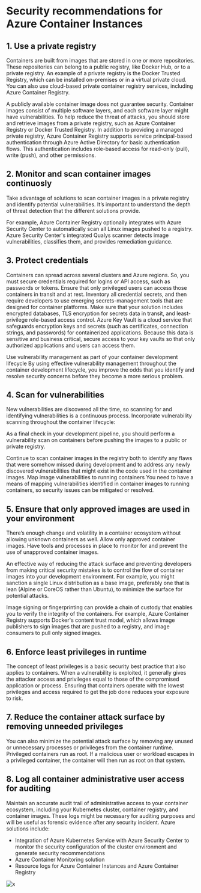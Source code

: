 # Security recommendations for Azure Container Instances

## 1. Use a private registry

Containers are built from images that are stored in one or more repositories. These repositories can belong to a public registry, like Docker Hub, or to a private registry. An example of a private registry is the Docker Trusted Registry, which can be installed on-premises or in a virtual private cloud. You can also use cloud-based private container registry services, including Azure Container Registry.

A publicly available container image does not guarantee security. Container images consist of multiple software layers, and each software layer might have vulnerabilities. To help reduce the threat of attacks, you should store and retrieve images from a private registry, such as Azure Container Registry or Docker Trusted Registry. In addition to providing a managed private registry, Azure Container Registry supports service principal-based authentication through Azure Active Directory for basic authentication flows. This authentication includes role-based access for read-only (pull), write (push), and other permissions.

## 2. Monitor and scan container images continuosly

Take advantage of solutions to scan container images in a private registry and identify potential vulnerabilities. It’s important to understand the depth of threat detection that the different solutions provide.

For example, Azure Container Registry optionally integrates with Azure Security Center to automatically scan all Linux images pushed to a registry. Azure Security Center's integrated Qualys scanner detects image vulnerabilities, classifies them, and provides remediation guidance.

## 3. Protect credentials

Containers can spread across several clusters and Azure regions. So, you must secure credentials required for logins or API access, such as passwords or tokens. Ensure that only privileged users can access those containers in transit and at rest. Inventory all credential secrets, and then require developers to use emerging secrets-management tools that are designed for container platforms. Make sure that your solution includes encrypted databases, TLS encryption for secrets data in transit, and least-privilege role-based access control. Azure Key Vault is a cloud service that safeguards encryption keys and secrets (such as certificates, connection strings, and passwords) for containerized applications. Because this data is sensitive and business critical, secure access to your key vaults so that only authorized applications and users can access them.

Use vulnerability management as part of your container development lifecycle
By using effective vulnerability management throughout the container development lifecycle, you improve the odds that you identify and resolve security concerns before they become a more serious problem.

## 4. Scan for vulnerabilities

New vulnerabilities are discovered all the time, so scanning for and identifying vulnerabilities is a continuous process. Incorporate vulnerability scanning throughout the container lifecycle:

As a final check in your development pipeline, you should perform a vulnerability scan on containers before pushing the images to a public or private registry.

Continue to scan container images in the registry both to identify any flaws that were somehow missed during development and to address any newly discovered vulnerabilities that might exist in the code used in the container images. Map image vulnerabilities to running containers You need to have a means of mapping vulnerabilities identified in container images to running containers, so security issues can be mitigated or resolved.

## 5. Ensure that only approved images are used in your environment

There’s enough change and volatility in a container ecosystem without allowing unknown containers as well. Allow only approved container images. Have tools and processes in place to monitor for and prevent the use of unapproved container images.

An effective way of reducing the attack surface and preventing developers from making critical security mistakes is to control the flow of container images into your development environment. For example, you might sanction a single Linux distribution as a base image, preferably one that is lean (Alpine or CoreOS rather than Ubuntu), to minimize the surface for potential attacks.

Image signing or fingerprinting can provide a chain of custody that enables you to verify the integrity of the containers. For example, Azure Container Registry supports Docker's content trust model, which allows image publishers to sign images that are pushed to a registry, and image consumers to pull only signed images.

## 6. Enforce least privileges in runtime

The concept of least privileges is a basic security best practice that also applies to containers. When a vulnerability is exploited, it generally gives the attacker access and privileges equal to those of the compromised application or process. Ensuring that containers operate with the lowest privileges and access required to get the job done reduces your exposure to risk.

## 7. Reduce the container attack surface by removing unneeded privileges

You can also minimize the potential attack surface by removing any unused or unnecessary processes or privileges from the container runtime. Privileged containers run as root. If a malicious user or workload escapes in a privileged container, the container will then run as root on that system.

## 8. Log all container administrative user access for auditing

Maintain an accurate audit trail of administrative access to your container ecosystem, including your Kubernetes cluster, container registry, and container images. These logs might be necessary for auditing purposes and will be useful as forensic evidence after any security incident. Azure solutions include:
- Integration of Azure Kubernetes Service with Azure Security Center to monitor the security configuration of the cluster environment and generate security recommendations
- Azure Container Monitoring solution
- Resource logs for Azure Container Instances and Azure Container Registry

![x](https://i.imgur.com/qNzkrcS.png)

